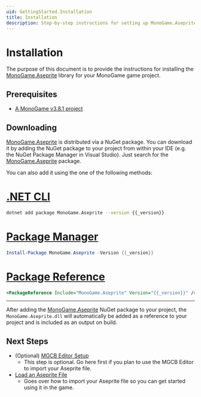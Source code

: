 ```yaml
---
uid: GettingStarted.Installation
title: Installation
description: Step-by-step instructions for setting up MonoGame.Aseprite for your MonoGame project.
---
```


# Installation

The purpose of this document is to provide the instructions for installing the [MonoGame.Aseprite](<xref:MonoGame.Aseprite>) library for your MonoGame game project.

## Prerequisites

- [A MonoGame v3.8.1 project](https://docs.monogame.net/articles/getting_started/0_getting_started.html)

## Downloading

[MonoGame.Aseprite](<xref:MonoGame.Aseprite>) is distributed via a NuGet package. You can download it by adding the NuGet package to your project from within your IDE (e.g. the NuGet Package Manager in Visual Studio). Just search for the [MonoGame.Aseprite](<xref:MonoGame.Aseprite>) package.

You can also add it using the one of the following methods:

# [.NET CLI](#tab/net-cli)

```sh
dotnet add package MonoGame.Aseprite --version {{_version}}
```

# [Package Manager](#tab/package-manager)

```ps1
Install-Package MonoGame.Aseprite -Version {{_version}}
```
# [Package Reference](#tab/package-reference)

```xml
<PackageReference Include="MonoGame.Aseprite" Version="{{_version}}" />
```

--- 


After adding the [MonoGame.Aseprite](<xref:MonoGame.Aseprite>) NuGet package to your project, the `MonoGame.Aseprite.dll` will automatically be added as a reference to your project and is included as an output on build.

## Next Steps

- (Optional) [MGCB Editor Setup](<xref:GettingStarted.SetupMGCBEditor>)
  - This step is optional. Go here first if you plan to use the MGCB Editor to import your Aseprite file.
- [Load an Aseprite File](<xref:GettingStarted.LoadAsepriteFile>)
  - Goes over how to import your Aseprite file so you can get started using it in the game.

